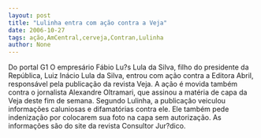 ```yaml
---
layout: post
title: "Lulinha entra com ação contra a Veja"
date: 2006-10-27
tags: ação,AmCentral,cerveja,Contran,Lulinha
author: None
---
```

Do portal G1
O empresário Fábio Lu?s Lula da Silva, filho do presidente da República, Luiz Inácio Lula da Silva, entrou com ação contra a Editora Abril, responsável pela publicação da revista Veja. 
A ação é movida também contra o jornalista Alexandre Oltramari, que assinou a matéria de capa da Veja deste fim de semana. Segundo Lulinha, a publicação veiculou informações caluniosas e difamatórias contra ele. 
Ele também pede indenização por colocarem sua foto na capa sem autorização. As informações são do site da revista Consultor Jur?dico. 